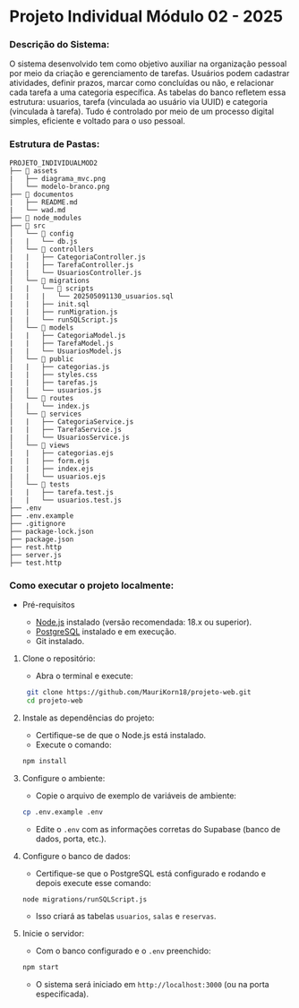 # Projeto Individual Módulo 02 - 2025

### Descrição do Sistema:
O sistema desenvolvido tem como objetivo auxiliar na organização pessoal por meio da criação e gerenciamento de tarefas. Usuários podem cadastrar atividades, definir prazos, marcar como concluídas ou não, e relacionar cada tarefa a uma categoria específica. As tabelas do banco refletem essa estrutura: usuarios, tarefa (vinculada ao usuário via UUID) e categoria (vinculada à tarefa). Tudo é controlado por meio de um processo digital simples, eficiente e voltado para o uso pessoal.

### Estrutura de Pastas:
 ```
 PROJETO_INDIVIDUALMOD2
├── 📁 assets
|   ├── diagrama_mvc.png
│   └── modelo-branco.png
├── 📁 documentos
|   ├── README.md
|   └── wad.md
├── 📁 node_modules
├── 📁 src
│   └── 📁 config
|   |   └── db.js
│   └── 📁 controllers
|   |   ├── CategoriaController.js
|   |   ├── TarefaController.js
|   |   └── UsuariosController.js
│   └── 📁 migrations
|   |   └── 📁 scripts
|   |   |   └── 202505091130_usuarios.sql
|   |   ├── init.sql
|   |   ├── runMigration.js
|   |   └── runSQLScript.js
│   └── 📁 models
|   |   ├── CategoriaModel.js
|   |   ├── TarefaModel.js
|   |   └── UsuariosModel.js
│   └── 📁 public
|   |   ├── categorias.js
|   |   ├── styles.css
|   |   ├── tarefas.js
|   |   └── usuarios.js
│   └── 📁 routes
|   |   └── index.js
│   └── 📁 services
|   |   ├── CategoriaService.js
|   |   ├── TarefaService.js
|   |   └── UsuariosService.js
│   └── 📁 views
|   |   ├── categorias.ejs
|   |   ├── form.ejs
|   |   ├── index.ejs
|   |   └── usuarios.ejs
│   └── 📁 tests
|   |   ├── tarefa.test.js
|   |   └── usuarios.test.js
├── .env
├── .env.example
├── .gitignore
├── package-lock.json
├── package.json
├── rest.http
├── server.js
├── test.http
``` 

### Como executar o projeto localmente:

- Pré-requisitos

    - [Node.js](https://nodejs.org/) instalado (versão recomendada: 18.x ou superior).
    - [PostgreSQL](https://www.postgresql.org/) instalado e em execução.
    - Git instalado.

1. Clone o repositório:
    - Abra o terminal e execute:
    ```bash
     git clone https://github.com/MauriKorn18/projeto-web.git
     cd projeto-web
     ```

2. Instale as dependências do projeto:
     - Certifique-se de que o Node.js está instalado.
     - Execute o comando:
     ```bash
     npm install
     ```

3. Configure o ambiente:
     - Copie o arquivo de exemplo de variáveis de ambiente:
     ```bash
     cp .env.example .env
     ```
     - Edite o `.env` com as informações corretas do Supabase (banco de dados, porta, etc.).

4. Configure o banco de dados:
    - Certifique-se que o PostgreSQL está configurado e rodando e depois execute esse comando:
     ```bash
     node migrations/runSQLScript.js
     ```
   - Isso criará as tabelas `usuarios`, `salas` e `reservas`.

5. Inicie o servidor:
    - Com o banco configurado e o `.env` preenchido:
     ```bash
     npm start
     ```
   - O sistema será iniciado em `http://localhost:3000` (ou na porta especificada).

